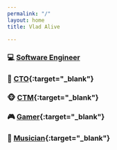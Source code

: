 ```yaml
---
permalink: "/"
layout: home
title: Vlad Alive

---
```

### 💻 [Software Engineer](/developer/)

### 💼 [CTO](https://cto.vladalive.com){:target="_blank"}

### 🐵 [CTM](https://to.vladalive.com/ctm/twitch){:target="_blank"}

### 🎮 [Gamer](https://to.vladalive.com/at/twitch){:target="_blank"}

### 🎸 [Musician](https://to.vladalive.com/2percent){:target="_blank"}
